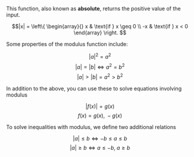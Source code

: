 This function, also known as **absolute**, returns the positive value of the input.

$$|x| =
\left\{
	\begin{array}{}
		x  & \text{if } x \geq 0 \\
		-x & \text{if } x < 0
	\end{array}
\right.
$$

Some properties of the modulus function include:

$$|a|^2 = a^2$$
$$|a| = |b| \Leftrightarrow a^{2} = b^{2} $$
$$|a| > |b| = a^{2} > b^{2} $$

In addition to the above, you can use these to solve equations involving modulus

$$|f(x)| = g(x)$$
$$f(x)= g(x), \; -g(x)$$

To solve inequalities with modulus, we define two additional relations

$$|a|\le b \Leftrightarrow -b \le a \le b $$
$$|a|\ge b \Leftrightarrow a\le -b , \; a \ge b $$

